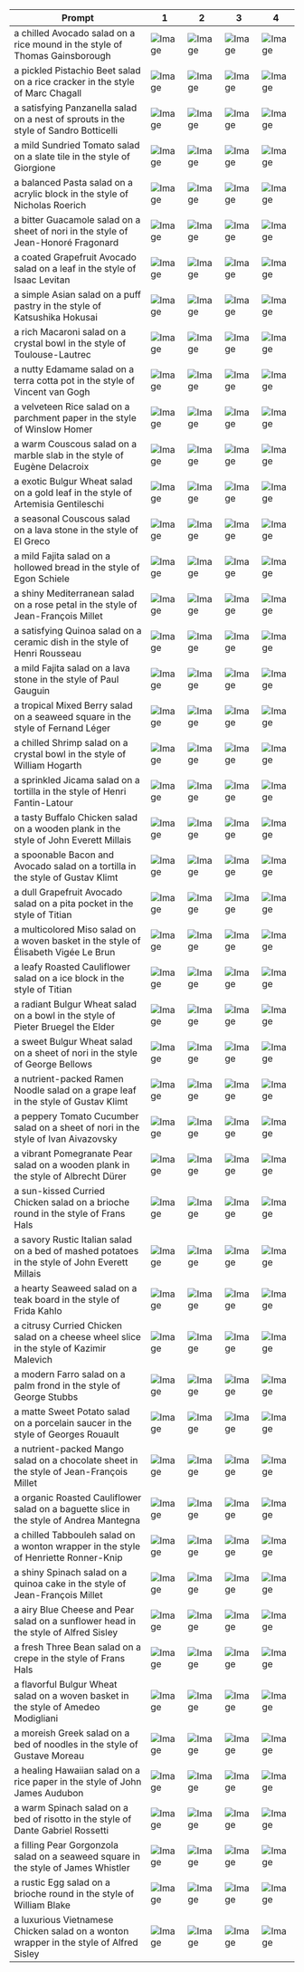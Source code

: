 | Prompt | 1 | 2 | 3 | 4 |
|-|-|-|-|-|
| a chilled Avocado salad on a rice mound in the style of Thomas Gainsborough | ![Image](https://salad-benchmark-public-assets.s3.us-east-2.amazonaws.com/sdxl/350283b8-d1f5-45b0-9f54-f86bfaf1ddc0-0.jpg) | ![Image](https://salad-benchmark-public-assets.s3.us-east-2.amazonaws.com/sdxl/350283b8-d1f5-45b0-9f54-f86bfaf1ddc0-1.jpg) | ![Image](https://salad-benchmark-public-assets.s3.us-east-2.amazonaws.com/sdxl/350283b8-d1f5-45b0-9f54-f86bfaf1ddc0-2.jpg) | ![Image](https://salad-benchmark-public-assets.s3.us-east-2.amazonaws.com/sdxl/350283b8-d1f5-45b0-9f54-f86bfaf1ddc0-3.jpg) |
| a pickled Pistachio Beet salad on a rice cracker in the style of Marc Chagall | ![Image](https://salad-benchmark-public-assets.s3.us-east-2.amazonaws.com/sdxl/4b13a751-f705-450f-b51d-6fdbfd19874d-0.jpg) | ![Image](https://salad-benchmark-public-assets.s3.us-east-2.amazonaws.com/sdxl/4b13a751-f705-450f-b51d-6fdbfd19874d-1.jpg) | ![Image](https://salad-benchmark-public-assets.s3.us-east-2.amazonaws.com/sdxl/4b13a751-f705-450f-b51d-6fdbfd19874d-2.jpg) | ![Image](https://salad-benchmark-public-assets.s3.us-east-2.amazonaws.com/sdxl/4b13a751-f705-450f-b51d-6fdbfd19874d-3.jpg) |
| a satisfying Panzanella salad on a nest of sprouts in the style of Sandro Botticelli | ![Image](https://salad-benchmark-public-assets.s3.us-east-2.amazonaws.com/sdxl/d380c4b9-2839-4899-829e-5e5a4e6e1987-0.jpg) | ![Image](https://salad-benchmark-public-assets.s3.us-east-2.amazonaws.com/sdxl/d380c4b9-2839-4899-829e-5e5a4e6e1987-1.jpg) | ![Image](https://salad-benchmark-public-assets.s3.us-east-2.amazonaws.com/sdxl/d380c4b9-2839-4899-829e-5e5a4e6e1987-2.jpg) | ![Image](https://salad-benchmark-public-assets.s3.us-east-2.amazonaws.com/sdxl/d380c4b9-2839-4899-829e-5e5a4e6e1987-3.jpg) |
| a mild Sundried Tomato salad on a slate tile in the style of Giorgione | ![Image](https://salad-benchmark-public-assets.s3.us-east-2.amazonaws.com/sdxl/865ec8b2-9e2d-4e78-bada-73a0aa8494cc-0.jpg) | ![Image](https://salad-benchmark-public-assets.s3.us-east-2.amazonaws.com/sdxl/865ec8b2-9e2d-4e78-bada-73a0aa8494cc-1.jpg) | ![Image](https://salad-benchmark-public-assets.s3.us-east-2.amazonaws.com/sdxl/865ec8b2-9e2d-4e78-bada-73a0aa8494cc-2.jpg) | ![Image](https://salad-benchmark-public-assets.s3.us-east-2.amazonaws.com/sdxl/865ec8b2-9e2d-4e78-bada-73a0aa8494cc-3.jpg) |
| a balanced Pasta salad on a acrylic block in the style of Nicholas Roerich | ![Image](https://salad-benchmark-public-assets.s3.us-east-2.amazonaws.com/sdxl/1e7bd7a9-c0ac-4624-984d-09edc67af231-0.jpg) | ![Image](https://salad-benchmark-public-assets.s3.us-east-2.amazonaws.com/sdxl/1e7bd7a9-c0ac-4624-984d-09edc67af231-1.jpg) | ![Image](https://salad-benchmark-public-assets.s3.us-east-2.amazonaws.com/sdxl/1e7bd7a9-c0ac-4624-984d-09edc67af231-2.jpg) | ![Image](https://salad-benchmark-public-assets.s3.us-east-2.amazonaws.com/sdxl/1e7bd7a9-c0ac-4624-984d-09edc67af231-3.jpg) |
| a bitter Guacamole salad on a sheet of nori in the style of Jean-Honoré Fragonard | ![Image](https://salad-benchmark-public-assets.s3.us-east-2.amazonaws.com/sdxl/d5ba03b3-b60c-483b-97a6-9a567b2ff1dc-0.jpg) | ![Image](https://salad-benchmark-public-assets.s3.us-east-2.amazonaws.com/sdxl/d5ba03b3-b60c-483b-97a6-9a567b2ff1dc-1.jpg) | ![Image](https://salad-benchmark-public-assets.s3.us-east-2.amazonaws.com/sdxl/d5ba03b3-b60c-483b-97a6-9a567b2ff1dc-2.jpg) | ![Image](https://salad-benchmark-public-assets.s3.us-east-2.amazonaws.com/sdxl/d5ba03b3-b60c-483b-97a6-9a567b2ff1dc-3.jpg) |
| a coated Grapefruit Avocado salad on a leaf in the style of Isaac Levitan | ![Image](https://salad-benchmark-public-assets.s3.us-east-2.amazonaws.com/sdxl/8a51aa5f-0049-4c7d-a37c-70dc815d17c2-0.jpg) | ![Image](https://salad-benchmark-public-assets.s3.us-east-2.amazonaws.com/sdxl/8a51aa5f-0049-4c7d-a37c-70dc815d17c2-1.jpg) | ![Image](https://salad-benchmark-public-assets.s3.us-east-2.amazonaws.com/sdxl/8a51aa5f-0049-4c7d-a37c-70dc815d17c2-2.jpg) | ![Image](https://salad-benchmark-public-assets.s3.us-east-2.amazonaws.com/sdxl/8a51aa5f-0049-4c7d-a37c-70dc815d17c2-3.jpg) |
| a simple Asian salad on a puff pastry in the style of Katsushika Hokusai | ![Image](https://salad-benchmark-public-assets.s3.us-east-2.amazonaws.com/sdxl/ea871e52-6ff9-4398-9c3c-dc16ba06a80b-0.jpg) | ![Image](https://salad-benchmark-public-assets.s3.us-east-2.amazonaws.com/sdxl/ea871e52-6ff9-4398-9c3c-dc16ba06a80b-1.jpg) | ![Image](https://salad-benchmark-public-assets.s3.us-east-2.amazonaws.com/sdxl/ea871e52-6ff9-4398-9c3c-dc16ba06a80b-2.jpg) | ![Image](https://salad-benchmark-public-assets.s3.us-east-2.amazonaws.com/sdxl/ea871e52-6ff9-4398-9c3c-dc16ba06a80b-3.jpg) |
| a rich Macaroni salad on a crystal bowl in the style of Toulouse-Lautrec | ![Image](https://salad-benchmark-public-assets.s3.us-east-2.amazonaws.com/sdxl/c1c88953-06e8-40c8-8554-e01c74d72551-0.jpg) | ![Image](https://salad-benchmark-public-assets.s3.us-east-2.amazonaws.com/sdxl/c1c88953-06e8-40c8-8554-e01c74d72551-1.jpg) | ![Image](https://salad-benchmark-public-assets.s3.us-east-2.amazonaws.com/sdxl/c1c88953-06e8-40c8-8554-e01c74d72551-2.jpg) | ![Image](https://salad-benchmark-public-assets.s3.us-east-2.amazonaws.com/sdxl/c1c88953-06e8-40c8-8554-e01c74d72551-3.jpg) |
| a nutty Edamame salad on a terra cotta pot in the style of Vincent van Gogh | ![Image](https://salad-benchmark-public-assets.s3.us-east-2.amazonaws.com/sdxl/3d6c7da3-742d-4507-87e5-7017835dba94-0.jpg) | ![Image](https://salad-benchmark-public-assets.s3.us-east-2.amazonaws.com/sdxl/3d6c7da3-742d-4507-87e5-7017835dba94-1.jpg) | ![Image](https://salad-benchmark-public-assets.s3.us-east-2.amazonaws.com/sdxl/3d6c7da3-742d-4507-87e5-7017835dba94-2.jpg) | ![Image](https://salad-benchmark-public-assets.s3.us-east-2.amazonaws.com/sdxl/3d6c7da3-742d-4507-87e5-7017835dba94-3.jpg) |
| a velveteen Rice salad on a parchment paper in the style of Winslow Homer | ![Image](https://salad-benchmark-public-assets.s3.us-east-2.amazonaws.com/sdxl/90cc2591-e868-4529-9d55-3e99d01c9545-0.jpg) | ![Image](https://salad-benchmark-public-assets.s3.us-east-2.amazonaws.com/sdxl/90cc2591-e868-4529-9d55-3e99d01c9545-1.jpg) | ![Image](https://salad-benchmark-public-assets.s3.us-east-2.amazonaws.com/sdxl/90cc2591-e868-4529-9d55-3e99d01c9545-2.jpg) | ![Image](https://salad-benchmark-public-assets.s3.us-east-2.amazonaws.com/sdxl/90cc2591-e868-4529-9d55-3e99d01c9545-3.jpg) |
| a warm Couscous salad on a marble slab in the style of Eugène Delacroix | ![Image](https://salad-benchmark-public-assets.s3.us-east-2.amazonaws.com/sdxl/ed5a201d-f045-46f4-b986-84c367f468be-0.jpg) | ![Image](https://salad-benchmark-public-assets.s3.us-east-2.amazonaws.com/sdxl/ed5a201d-f045-46f4-b986-84c367f468be-1.jpg) | ![Image](https://salad-benchmark-public-assets.s3.us-east-2.amazonaws.com/sdxl/ed5a201d-f045-46f4-b986-84c367f468be-2.jpg) | ![Image](https://salad-benchmark-public-assets.s3.us-east-2.amazonaws.com/sdxl/ed5a201d-f045-46f4-b986-84c367f468be-3.jpg) |
| a exotic Bulgur Wheat salad on a gold leaf in the style of Artemisia Gentileschi | ![Image](https://salad-benchmark-public-assets.s3.us-east-2.amazonaws.com/sdxl/7337bd93-8968-4f26-a034-54b97802c1ff-0.jpg) | ![Image](https://salad-benchmark-public-assets.s3.us-east-2.amazonaws.com/sdxl/7337bd93-8968-4f26-a034-54b97802c1ff-1.jpg) | ![Image](https://salad-benchmark-public-assets.s3.us-east-2.amazonaws.com/sdxl/7337bd93-8968-4f26-a034-54b97802c1ff-2.jpg) | ![Image](https://salad-benchmark-public-assets.s3.us-east-2.amazonaws.com/sdxl/7337bd93-8968-4f26-a034-54b97802c1ff-3.jpg) |
| a seasonal Couscous salad on a lava stone in the style of El Greco | ![Image](https://salad-benchmark-public-assets.s3.us-east-2.amazonaws.com/sdxl/69bb7406-c51e-4684-bbb3-599aadec189e-0.jpg) | ![Image](https://salad-benchmark-public-assets.s3.us-east-2.amazonaws.com/sdxl/69bb7406-c51e-4684-bbb3-599aadec189e-1.jpg) | ![Image](https://salad-benchmark-public-assets.s3.us-east-2.amazonaws.com/sdxl/69bb7406-c51e-4684-bbb3-599aadec189e-2.jpg) | ![Image](https://salad-benchmark-public-assets.s3.us-east-2.amazonaws.com/sdxl/69bb7406-c51e-4684-bbb3-599aadec189e-3.jpg) |
| a mild Fajita salad on a hollowed bread in the style of Egon Schiele | ![Image](https://salad-benchmark-public-assets.s3.us-east-2.amazonaws.com/sdxl/f82e4b36-9c09-45aa-8c68-183040e616f0-0.jpg) | ![Image](https://salad-benchmark-public-assets.s3.us-east-2.amazonaws.com/sdxl/f82e4b36-9c09-45aa-8c68-183040e616f0-1.jpg) | ![Image](https://salad-benchmark-public-assets.s3.us-east-2.amazonaws.com/sdxl/f82e4b36-9c09-45aa-8c68-183040e616f0-2.jpg) | ![Image](https://salad-benchmark-public-assets.s3.us-east-2.amazonaws.com/sdxl/f82e4b36-9c09-45aa-8c68-183040e616f0-3.jpg) |
| a shiny Mediterranean salad on a rose petal in the style of Jean-François Millet | ![Image](https://salad-benchmark-public-assets.s3.us-east-2.amazonaws.com/sdxl/f489df41-a08b-47a4-b67d-a1ebfd69e8df-0.jpg) | ![Image](https://salad-benchmark-public-assets.s3.us-east-2.amazonaws.com/sdxl/f489df41-a08b-47a4-b67d-a1ebfd69e8df-1.jpg) | ![Image](https://salad-benchmark-public-assets.s3.us-east-2.amazonaws.com/sdxl/f489df41-a08b-47a4-b67d-a1ebfd69e8df-2.jpg) | ![Image](https://salad-benchmark-public-assets.s3.us-east-2.amazonaws.com/sdxl/f489df41-a08b-47a4-b67d-a1ebfd69e8df-3.jpg) |
| a satisfying Quinoa salad on a ceramic dish in the style of Henri Rousseau | ![Image](https://salad-benchmark-public-assets.s3.us-east-2.amazonaws.com/sdxl/5b810fa6-d345-4ebd-a682-8bc4ffada41d-0.jpg) | ![Image](https://salad-benchmark-public-assets.s3.us-east-2.amazonaws.com/sdxl/5b810fa6-d345-4ebd-a682-8bc4ffada41d-1.jpg) | ![Image](https://salad-benchmark-public-assets.s3.us-east-2.amazonaws.com/sdxl/5b810fa6-d345-4ebd-a682-8bc4ffada41d-2.jpg) | ![Image](https://salad-benchmark-public-assets.s3.us-east-2.amazonaws.com/sdxl/5b810fa6-d345-4ebd-a682-8bc4ffada41d-3.jpg) |
| a mild Fajita salad on a lava stone in the style of Paul Gauguin | ![Image](https://salad-benchmark-public-assets.s3.us-east-2.amazonaws.com/sdxl/77a57354-2725-4627-b6f4-da9e7c737014-0.jpg) | ![Image](https://salad-benchmark-public-assets.s3.us-east-2.amazonaws.com/sdxl/77a57354-2725-4627-b6f4-da9e7c737014-1.jpg) | ![Image](https://salad-benchmark-public-assets.s3.us-east-2.amazonaws.com/sdxl/77a57354-2725-4627-b6f4-da9e7c737014-2.jpg) | ![Image](https://salad-benchmark-public-assets.s3.us-east-2.amazonaws.com/sdxl/77a57354-2725-4627-b6f4-da9e7c737014-3.jpg) |
| a tropical Mixed Berry salad on a seaweed square in the style of Fernand Léger | ![Image](https://salad-benchmark-public-assets.s3.us-east-2.amazonaws.com/sdxl/5617890f-a9ac-488f-9adc-e93f787082c7-0.jpg) | ![Image](https://salad-benchmark-public-assets.s3.us-east-2.amazonaws.com/sdxl/5617890f-a9ac-488f-9adc-e93f787082c7-1.jpg) | ![Image](https://salad-benchmark-public-assets.s3.us-east-2.amazonaws.com/sdxl/5617890f-a9ac-488f-9adc-e93f787082c7-2.jpg) | ![Image](https://salad-benchmark-public-assets.s3.us-east-2.amazonaws.com/sdxl/5617890f-a9ac-488f-9adc-e93f787082c7-3.jpg) |
| a chilled Shrimp salad on a crystal bowl in the style of William Hogarth | ![Image](https://salad-benchmark-public-assets.s3.us-east-2.amazonaws.com/sdxl/76677c61-f73b-4fca-9dd5-17d35bb3ec95-0.jpg) | ![Image](https://salad-benchmark-public-assets.s3.us-east-2.amazonaws.com/sdxl/76677c61-f73b-4fca-9dd5-17d35bb3ec95-1.jpg) | ![Image](https://salad-benchmark-public-assets.s3.us-east-2.amazonaws.com/sdxl/76677c61-f73b-4fca-9dd5-17d35bb3ec95-2.jpg) | ![Image](https://salad-benchmark-public-assets.s3.us-east-2.amazonaws.com/sdxl/76677c61-f73b-4fca-9dd5-17d35bb3ec95-3.jpg) |
| a sprinkled Jicama salad on a tortilla in the style of Henri Fantin-Latour | ![Image](https://salad-benchmark-public-assets.s3.us-east-2.amazonaws.com/sdxl/8dd36c0d-83c8-41e7-a581-a556ebfc123f-0.jpg) | ![Image](https://salad-benchmark-public-assets.s3.us-east-2.amazonaws.com/sdxl/8dd36c0d-83c8-41e7-a581-a556ebfc123f-1.jpg) | ![Image](https://salad-benchmark-public-assets.s3.us-east-2.amazonaws.com/sdxl/8dd36c0d-83c8-41e7-a581-a556ebfc123f-2.jpg) | ![Image](https://salad-benchmark-public-assets.s3.us-east-2.amazonaws.com/sdxl/8dd36c0d-83c8-41e7-a581-a556ebfc123f-3.jpg) |
| a tasty Buffalo Chicken salad on a wooden plank in the style of John Everett Millais | ![Image](https://salad-benchmark-public-assets.s3.us-east-2.amazonaws.com/sdxl/2b59e2f5-c38d-4737-8f2b-f79608e21fcf-0.jpg) | ![Image](https://salad-benchmark-public-assets.s3.us-east-2.amazonaws.com/sdxl/2b59e2f5-c38d-4737-8f2b-f79608e21fcf-1.jpg) | ![Image](https://salad-benchmark-public-assets.s3.us-east-2.amazonaws.com/sdxl/2b59e2f5-c38d-4737-8f2b-f79608e21fcf-2.jpg) | ![Image](https://salad-benchmark-public-assets.s3.us-east-2.amazonaws.com/sdxl/2b59e2f5-c38d-4737-8f2b-f79608e21fcf-3.jpg) |
| a spoonable Bacon and Avocado salad on a tortilla in the style of Gustav Klimt | ![Image](https://salad-benchmark-public-assets.s3.us-east-2.amazonaws.com/sdxl/6fda4ca7-7aeb-447b-85ce-f113d63b72bf-0.jpg) | ![Image](https://salad-benchmark-public-assets.s3.us-east-2.amazonaws.com/sdxl/6fda4ca7-7aeb-447b-85ce-f113d63b72bf-1.jpg) | ![Image](https://salad-benchmark-public-assets.s3.us-east-2.amazonaws.com/sdxl/6fda4ca7-7aeb-447b-85ce-f113d63b72bf-2.jpg) | ![Image](https://salad-benchmark-public-assets.s3.us-east-2.amazonaws.com/sdxl/6fda4ca7-7aeb-447b-85ce-f113d63b72bf-3.jpg) |
| a dull Grapefruit Avocado salad on a pita pocket in the style of Titian | ![Image](https://salad-benchmark-public-assets.s3.us-east-2.amazonaws.com/sdxl/0939f2eb-5dbc-4c2a-9e21-85a3c8c80d41-0.jpg) | ![Image](https://salad-benchmark-public-assets.s3.us-east-2.amazonaws.com/sdxl/0939f2eb-5dbc-4c2a-9e21-85a3c8c80d41-1.jpg) | ![Image](https://salad-benchmark-public-assets.s3.us-east-2.amazonaws.com/sdxl/0939f2eb-5dbc-4c2a-9e21-85a3c8c80d41-2.jpg) | ![Image](https://salad-benchmark-public-assets.s3.us-east-2.amazonaws.com/sdxl/0939f2eb-5dbc-4c2a-9e21-85a3c8c80d41-3.jpg) |
| a multicolored Miso salad on a woven basket in the style of Élisabeth Vigée Le Brun | ![Image](https://salad-benchmark-public-assets.s3.us-east-2.amazonaws.com/sdxl/dc96dfdf-4d3e-4e64-ad1b-11838b2758b1-0.jpg) | ![Image](https://salad-benchmark-public-assets.s3.us-east-2.amazonaws.com/sdxl/dc96dfdf-4d3e-4e64-ad1b-11838b2758b1-1.jpg) | ![Image](https://salad-benchmark-public-assets.s3.us-east-2.amazonaws.com/sdxl/dc96dfdf-4d3e-4e64-ad1b-11838b2758b1-2.jpg) | ![Image](https://salad-benchmark-public-assets.s3.us-east-2.amazonaws.com/sdxl/dc96dfdf-4d3e-4e64-ad1b-11838b2758b1-3.jpg) |
| a leafy Roasted Cauliflower salad on a ice block in the style of Titian | ![Image](https://salad-benchmark-public-assets.s3.us-east-2.amazonaws.com/sdxl/8f2dc0a7-0961-464f-9c69-39995f98daa2-0.jpg) | ![Image](https://salad-benchmark-public-assets.s3.us-east-2.amazonaws.com/sdxl/8f2dc0a7-0961-464f-9c69-39995f98daa2-1.jpg) | ![Image](https://salad-benchmark-public-assets.s3.us-east-2.amazonaws.com/sdxl/8f2dc0a7-0961-464f-9c69-39995f98daa2-2.jpg) | ![Image](https://salad-benchmark-public-assets.s3.us-east-2.amazonaws.com/sdxl/8f2dc0a7-0961-464f-9c69-39995f98daa2-3.jpg) |
| a radiant Bulgur Wheat salad on a bowl in the style of Pieter Bruegel the Elder | ![Image](https://salad-benchmark-public-assets.s3.us-east-2.amazonaws.com/sdxl/c82146a9-902a-4820-9abb-e34abb71cffd-0.jpg) | ![Image](https://salad-benchmark-public-assets.s3.us-east-2.amazonaws.com/sdxl/c82146a9-902a-4820-9abb-e34abb71cffd-1.jpg) | ![Image](https://salad-benchmark-public-assets.s3.us-east-2.amazonaws.com/sdxl/c82146a9-902a-4820-9abb-e34abb71cffd-2.jpg) | ![Image](https://salad-benchmark-public-assets.s3.us-east-2.amazonaws.com/sdxl/c82146a9-902a-4820-9abb-e34abb71cffd-3.jpg) |
| a sweet Bulgur Wheat salad on a sheet of nori in the style of George Bellows | ![Image](https://salad-benchmark-public-assets.s3.us-east-2.amazonaws.com/sdxl/e89ecb0f-ce69-45d3-b0bc-7e89200c92f3-0.jpg) | ![Image](https://salad-benchmark-public-assets.s3.us-east-2.amazonaws.com/sdxl/e89ecb0f-ce69-45d3-b0bc-7e89200c92f3-1.jpg) | ![Image](https://salad-benchmark-public-assets.s3.us-east-2.amazonaws.com/sdxl/e89ecb0f-ce69-45d3-b0bc-7e89200c92f3-2.jpg) | ![Image](https://salad-benchmark-public-assets.s3.us-east-2.amazonaws.com/sdxl/e89ecb0f-ce69-45d3-b0bc-7e89200c92f3-3.jpg) |
| a nutrient-packed Ramen Noodle salad on a grape leaf in the style of Gustav Klimt | ![Image](https://salad-benchmark-public-assets.s3.us-east-2.amazonaws.com/sdxl/8df0cacc-32e9-48b1-b7c4-bb4523204091-0.jpg) | ![Image](https://salad-benchmark-public-assets.s3.us-east-2.amazonaws.com/sdxl/8df0cacc-32e9-48b1-b7c4-bb4523204091-1.jpg) | ![Image](https://salad-benchmark-public-assets.s3.us-east-2.amazonaws.com/sdxl/8df0cacc-32e9-48b1-b7c4-bb4523204091-2.jpg) | ![Image](https://salad-benchmark-public-assets.s3.us-east-2.amazonaws.com/sdxl/8df0cacc-32e9-48b1-b7c4-bb4523204091-3.jpg) |
| a peppery Tomato Cucumber salad on a sheet of nori in the style of Ivan Aivazovsky | ![Image](https://salad-benchmark-public-assets.s3.us-east-2.amazonaws.com/sdxl/6dc6a0c3-5222-42f4-8657-c6e6d1ea6179-0.jpg) | ![Image](https://salad-benchmark-public-assets.s3.us-east-2.amazonaws.com/sdxl/6dc6a0c3-5222-42f4-8657-c6e6d1ea6179-1.jpg) | ![Image](https://salad-benchmark-public-assets.s3.us-east-2.amazonaws.com/sdxl/6dc6a0c3-5222-42f4-8657-c6e6d1ea6179-2.jpg) | ![Image](https://salad-benchmark-public-assets.s3.us-east-2.amazonaws.com/sdxl/6dc6a0c3-5222-42f4-8657-c6e6d1ea6179-3.jpg) |
| a vibrant Pomegranate Pear salad on a wooden plank in the style of Albrecht Dürer | ![Image](https://salad-benchmark-public-assets.s3.us-east-2.amazonaws.com/sdxl/e6462f14-f8ad-46b4-b36f-e21811aef270-0.jpg) | ![Image](https://salad-benchmark-public-assets.s3.us-east-2.amazonaws.com/sdxl/e6462f14-f8ad-46b4-b36f-e21811aef270-1.jpg) | ![Image](https://salad-benchmark-public-assets.s3.us-east-2.amazonaws.com/sdxl/e6462f14-f8ad-46b4-b36f-e21811aef270-2.jpg) | ![Image](https://salad-benchmark-public-assets.s3.us-east-2.amazonaws.com/sdxl/e6462f14-f8ad-46b4-b36f-e21811aef270-3.jpg) |
| a sun-kissed Curried Chicken salad on a brioche round in the style of Frans Hals | ![Image](https://salad-benchmark-public-assets.s3.us-east-2.amazonaws.com/sdxl/e179de0d-c4d4-4c57-9c10-06df6bde0d2d-0.jpg) | ![Image](https://salad-benchmark-public-assets.s3.us-east-2.amazonaws.com/sdxl/e179de0d-c4d4-4c57-9c10-06df6bde0d2d-1.jpg) | ![Image](https://salad-benchmark-public-assets.s3.us-east-2.amazonaws.com/sdxl/e179de0d-c4d4-4c57-9c10-06df6bde0d2d-2.jpg) | ![Image](https://salad-benchmark-public-assets.s3.us-east-2.amazonaws.com/sdxl/e179de0d-c4d4-4c57-9c10-06df6bde0d2d-3.jpg) |
| a savory Rustic Italian salad on a bed of mashed potatoes in the style of John Everett Millais | ![Image](https://salad-benchmark-public-assets.s3.us-east-2.amazonaws.com/sdxl/2a2ba267-27c6-4bfc-bccd-cab3fb8bb4e4-0.jpg) | ![Image](https://salad-benchmark-public-assets.s3.us-east-2.amazonaws.com/sdxl/2a2ba267-27c6-4bfc-bccd-cab3fb8bb4e4-1.jpg) | ![Image](https://salad-benchmark-public-assets.s3.us-east-2.amazonaws.com/sdxl/2a2ba267-27c6-4bfc-bccd-cab3fb8bb4e4-2.jpg) | ![Image](https://salad-benchmark-public-assets.s3.us-east-2.amazonaws.com/sdxl/2a2ba267-27c6-4bfc-bccd-cab3fb8bb4e4-3.jpg) |
| a hearty Seaweed salad on a teak board in the style of Frida Kahlo | ![Image](https://salad-benchmark-public-assets.s3.us-east-2.amazonaws.com/sdxl/269a30dc-831f-4dbe-9e1a-7d37e003a25f-0.jpg) | ![Image](https://salad-benchmark-public-assets.s3.us-east-2.amazonaws.com/sdxl/269a30dc-831f-4dbe-9e1a-7d37e003a25f-1.jpg) | ![Image](https://salad-benchmark-public-assets.s3.us-east-2.amazonaws.com/sdxl/269a30dc-831f-4dbe-9e1a-7d37e003a25f-2.jpg) | ![Image](https://salad-benchmark-public-assets.s3.us-east-2.amazonaws.com/sdxl/269a30dc-831f-4dbe-9e1a-7d37e003a25f-3.jpg) |
| a citrusy Curried Chicken salad on a cheese wheel slice in the style of Kazimir Malevich | ![Image](https://salad-benchmark-public-assets.s3.us-east-2.amazonaws.com/sdxl/98c010e2-a83c-4ec7-910c-52bc99836919-0.jpg) | ![Image](https://salad-benchmark-public-assets.s3.us-east-2.amazonaws.com/sdxl/98c010e2-a83c-4ec7-910c-52bc99836919-1.jpg) | ![Image](https://salad-benchmark-public-assets.s3.us-east-2.amazonaws.com/sdxl/98c010e2-a83c-4ec7-910c-52bc99836919-2.jpg) | ![Image](https://salad-benchmark-public-assets.s3.us-east-2.amazonaws.com/sdxl/98c010e2-a83c-4ec7-910c-52bc99836919-3.jpg) |
| a modern Farro salad on a palm frond in the style of George Stubbs | ![Image](https://salad-benchmark-public-assets.s3.us-east-2.amazonaws.com/sdxl/16d01007-1f33-453b-87ab-ae7dea2bf425-0.jpg) | ![Image](https://salad-benchmark-public-assets.s3.us-east-2.amazonaws.com/sdxl/16d01007-1f33-453b-87ab-ae7dea2bf425-1.jpg) | ![Image](https://salad-benchmark-public-assets.s3.us-east-2.amazonaws.com/sdxl/16d01007-1f33-453b-87ab-ae7dea2bf425-2.jpg) | ![Image](https://salad-benchmark-public-assets.s3.us-east-2.amazonaws.com/sdxl/16d01007-1f33-453b-87ab-ae7dea2bf425-3.jpg) |
| a matte Sweet Potato salad on a porcelain saucer in the style of Georges Rouault | ![Image](https://salad-benchmark-public-assets.s3.us-east-2.amazonaws.com/sdxl/d1be4584-8042-4333-92f9-4001c80afa25-0.jpg) | ![Image](https://salad-benchmark-public-assets.s3.us-east-2.amazonaws.com/sdxl/d1be4584-8042-4333-92f9-4001c80afa25-1.jpg) | ![Image](https://salad-benchmark-public-assets.s3.us-east-2.amazonaws.com/sdxl/d1be4584-8042-4333-92f9-4001c80afa25-2.jpg) | ![Image](https://salad-benchmark-public-assets.s3.us-east-2.amazonaws.com/sdxl/d1be4584-8042-4333-92f9-4001c80afa25-3.jpg) |
| a nutrient-packed Mango salad on a chocolate sheet in the style of Jean-François Millet | ![Image](https://salad-benchmark-public-assets.s3.us-east-2.amazonaws.com/sdxl/48352223-7e99-49f6-9a4b-7dd5dc0e0029-0.jpg) | ![Image](https://salad-benchmark-public-assets.s3.us-east-2.amazonaws.com/sdxl/48352223-7e99-49f6-9a4b-7dd5dc0e0029-1.jpg) | ![Image](https://salad-benchmark-public-assets.s3.us-east-2.amazonaws.com/sdxl/48352223-7e99-49f6-9a4b-7dd5dc0e0029-2.jpg) | ![Image](https://salad-benchmark-public-assets.s3.us-east-2.amazonaws.com/sdxl/48352223-7e99-49f6-9a4b-7dd5dc0e0029-3.jpg) |
| a organic Roasted Cauliflower salad on a baguette slice in the style of Andrea Mantegna | ![Image](https://salad-benchmark-public-assets.s3.us-east-2.amazonaws.com/sdxl/f6cbb666-aafe-49d2-afb5-5642ce496868-0.jpg) | ![Image](https://salad-benchmark-public-assets.s3.us-east-2.amazonaws.com/sdxl/f6cbb666-aafe-49d2-afb5-5642ce496868-1.jpg) | ![Image](https://salad-benchmark-public-assets.s3.us-east-2.amazonaws.com/sdxl/f6cbb666-aafe-49d2-afb5-5642ce496868-2.jpg) | ![Image](https://salad-benchmark-public-assets.s3.us-east-2.amazonaws.com/sdxl/f6cbb666-aafe-49d2-afb5-5642ce496868-3.jpg) |
| a chilled Tabbouleh salad on a wonton wrapper in the style of Henriette Ronner-Knip | ![Image](https://salad-benchmark-public-assets.s3.us-east-2.amazonaws.com/sdxl/ce74af6d-d946-46ee-bd99-4b1dc5521012-0.jpg) | ![Image](https://salad-benchmark-public-assets.s3.us-east-2.amazonaws.com/sdxl/ce74af6d-d946-46ee-bd99-4b1dc5521012-1.jpg) | ![Image](https://salad-benchmark-public-assets.s3.us-east-2.amazonaws.com/sdxl/ce74af6d-d946-46ee-bd99-4b1dc5521012-2.jpg) | ![Image](https://salad-benchmark-public-assets.s3.us-east-2.amazonaws.com/sdxl/ce74af6d-d946-46ee-bd99-4b1dc5521012-3.jpg) |
| a shiny Spinach salad on a quinoa cake in the style of Jean-François Millet | ![Image](https://salad-benchmark-public-assets.s3.us-east-2.amazonaws.com/sdxl/b1e514e9-0d39-4af6-9913-7bda90bd2f3b-0.jpg) | ![Image](https://salad-benchmark-public-assets.s3.us-east-2.amazonaws.com/sdxl/b1e514e9-0d39-4af6-9913-7bda90bd2f3b-1.jpg) | ![Image](https://salad-benchmark-public-assets.s3.us-east-2.amazonaws.com/sdxl/b1e514e9-0d39-4af6-9913-7bda90bd2f3b-2.jpg) | ![Image](https://salad-benchmark-public-assets.s3.us-east-2.amazonaws.com/sdxl/b1e514e9-0d39-4af6-9913-7bda90bd2f3b-3.jpg) |
| a airy Blue Cheese and Pear salad on a sunflower head in the style of Alfred Sisley | ![Image](https://salad-benchmark-public-assets.s3.us-east-2.amazonaws.com/sdxl/1dd21d84-9064-44ab-9c9b-e44c9e639cab-0.jpg) | ![Image](https://salad-benchmark-public-assets.s3.us-east-2.amazonaws.com/sdxl/1dd21d84-9064-44ab-9c9b-e44c9e639cab-1.jpg) | ![Image](https://salad-benchmark-public-assets.s3.us-east-2.amazonaws.com/sdxl/1dd21d84-9064-44ab-9c9b-e44c9e639cab-2.jpg) | ![Image](https://salad-benchmark-public-assets.s3.us-east-2.amazonaws.com/sdxl/1dd21d84-9064-44ab-9c9b-e44c9e639cab-3.jpg) |
| a fresh Three Bean salad on a crepe in the style of Frans Hals | ![Image](https://salad-benchmark-public-assets.s3.us-east-2.amazonaws.com/sdxl/70a435cf-d780-41ab-a075-f481500198a4-0.jpg) | ![Image](https://salad-benchmark-public-assets.s3.us-east-2.amazonaws.com/sdxl/70a435cf-d780-41ab-a075-f481500198a4-1.jpg) | ![Image](https://salad-benchmark-public-assets.s3.us-east-2.amazonaws.com/sdxl/70a435cf-d780-41ab-a075-f481500198a4-2.jpg) | ![Image](https://salad-benchmark-public-assets.s3.us-east-2.amazonaws.com/sdxl/70a435cf-d780-41ab-a075-f481500198a4-3.jpg) |
| a flavorful Bulgur Wheat salad on a woven basket in the style of Amedeo Modigliani | ![Image](https://salad-benchmark-public-assets.s3.us-east-2.amazonaws.com/sdxl/866a3fcd-bcc3-4c9f-a583-1f6cfd6cd3d9-0.jpg) | ![Image](https://salad-benchmark-public-assets.s3.us-east-2.amazonaws.com/sdxl/866a3fcd-bcc3-4c9f-a583-1f6cfd6cd3d9-1.jpg) | ![Image](https://salad-benchmark-public-assets.s3.us-east-2.amazonaws.com/sdxl/866a3fcd-bcc3-4c9f-a583-1f6cfd6cd3d9-2.jpg) | ![Image](https://salad-benchmark-public-assets.s3.us-east-2.amazonaws.com/sdxl/866a3fcd-bcc3-4c9f-a583-1f6cfd6cd3d9-3.jpg) |
| a moreish Greek salad on a bed of noodles in the style of Gustave Moreau | ![Image](https://salad-benchmark-public-assets.s3.us-east-2.amazonaws.com/sdxl/9ffbe954-c875-41bc-adb3-62f0f3e97cb9-0.jpg) | ![Image](https://salad-benchmark-public-assets.s3.us-east-2.amazonaws.com/sdxl/9ffbe954-c875-41bc-adb3-62f0f3e97cb9-1.jpg) | ![Image](https://salad-benchmark-public-assets.s3.us-east-2.amazonaws.com/sdxl/9ffbe954-c875-41bc-adb3-62f0f3e97cb9-2.jpg) | ![Image](https://salad-benchmark-public-assets.s3.us-east-2.amazonaws.com/sdxl/9ffbe954-c875-41bc-adb3-62f0f3e97cb9-3.jpg) |
| a healing Hawaiian salad on a rice paper in the style of John James Audubon | ![Image](https://salad-benchmark-public-assets.s3.us-east-2.amazonaws.com/sdxl/296ed1de-7398-44fc-bf00-6cb882f14102-0.jpg) | ![Image](https://salad-benchmark-public-assets.s3.us-east-2.amazonaws.com/sdxl/296ed1de-7398-44fc-bf00-6cb882f14102-1.jpg) | ![Image](https://salad-benchmark-public-assets.s3.us-east-2.amazonaws.com/sdxl/296ed1de-7398-44fc-bf00-6cb882f14102-2.jpg) | ![Image](https://salad-benchmark-public-assets.s3.us-east-2.amazonaws.com/sdxl/296ed1de-7398-44fc-bf00-6cb882f14102-3.jpg) |
| a warm Spinach salad on a bed of risotto in the style of Dante Gabriel Rossetti | ![Image](https://salad-benchmark-public-assets.s3.us-east-2.amazonaws.com/sdxl/6cb00522-f0b6-4f66-b591-6335c8f88f4e-0.jpg) | ![Image](https://salad-benchmark-public-assets.s3.us-east-2.amazonaws.com/sdxl/6cb00522-f0b6-4f66-b591-6335c8f88f4e-1.jpg) | ![Image](https://salad-benchmark-public-assets.s3.us-east-2.amazonaws.com/sdxl/6cb00522-f0b6-4f66-b591-6335c8f88f4e-2.jpg) | ![Image](https://salad-benchmark-public-assets.s3.us-east-2.amazonaws.com/sdxl/6cb00522-f0b6-4f66-b591-6335c8f88f4e-3.jpg) |
| a filling Pear Gorgonzola salad on a seaweed square in the style of James Whistler | ![Image](https://salad-benchmark-public-assets.s3.us-east-2.amazonaws.com/sdxl/5b6f7b19-f988-44c0-823e-c7e0989f748d-0.jpg) | ![Image](https://salad-benchmark-public-assets.s3.us-east-2.amazonaws.com/sdxl/5b6f7b19-f988-44c0-823e-c7e0989f748d-1.jpg) | ![Image](https://salad-benchmark-public-assets.s3.us-east-2.amazonaws.com/sdxl/5b6f7b19-f988-44c0-823e-c7e0989f748d-2.jpg) | ![Image](https://salad-benchmark-public-assets.s3.us-east-2.amazonaws.com/sdxl/5b6f7b19-f988-44c0-823e-c7e0989f748d-3.jpg) |
| a rustic Egg salad on a brioche round in the style of William Blake | ![Image](https://salad-benchmark-public-assets.s3.us-east-2.amazonaws.com/sdxl/0d4bef3e-9669-424b-9199-574a1efde546-0.jpg) | ![Image](https://salad-benchmark-public-assets.s3.us-east-2.amazonaws.com/sdxl/0d4bef3e-9669-424b-9199-574a1efde546-1.jpg) | ![Image](https://salad-benchmark-public-assets.s3.us-east-2.amazonaws.com/sdxl/0d4bef3e-9669-424b-9199-574a1efde546-2.jpg) | ![Image](https://salad-benchmark-public-assets.s3.us-east-2.amazonaws.com/sdxl/0d4bef3e-9669-424b-9199-574a1efde546-3.jpg) |
| a luxurious Vietnamese Chicken salad on a wonton wrapper in the style of Alfred Sisley | ![Image](https://salad-benchmark-public-assets.s3.us-east-2.amazonaws.com/sdxl/be8c1b6e-2b46-442e-aec6-5526585651a8-0.jpg) | ![Image](https://salad-benchmark-public-assets.s3.us-east-2.amazonaws.com/sdxl/be8c1b6e-2b46-442e-aec6-5526585651a8-1.jpg) | ![Image](https://salad-benchmark-public-assets.s3.us-east-2.amazonaws.com/sdxl/be8c1b6e-2b46-442e-aec6-5526585651a8-2.jpg) | ![Image](https://salad-benchmark-public-assets.s3.us-east-2.amazonaws.com/sdxl/be8c1b6e-2b46-442e-aec6-5526585651a8-3.jpg) |
